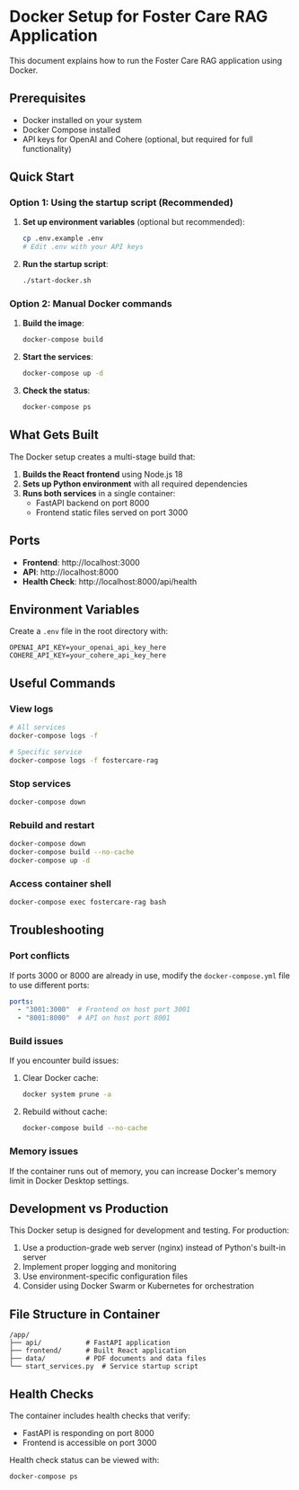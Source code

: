 # Docker Setup for Foster Care RAG Application

This document explains how to run the Foster Care RAG application using Docker.

## Prerequisites

- Docker installed on your system
- Docker Compose installed
- API keys for OpenAI and Cohere (optional, but required for full functionality)

## Quick Start

### Option 1: Using the startup script (Recommended)

1. **Set up environment variables** (optional but recommended):
   ```bash
   cp .env.example .env
   # Edit .env with your API keys
   ```

2. **Run the startup script**:
   ```bash
   ./start-docker.sh
   ```

### Option 2: Manual Docker commands

1. **Build the image**:
   ```bash
   docker-compose build
   ```

2. **Start the services**:
   ```bash
   docker-compose up -d
   ```

3. **Check the status**:
   ```bash
   docker-compose ps
   ```

## What Gets Built

The Docker setup creates a multi-stage build that:

1. **Builds the React frontend** using Node.js 18
2. **Sets up Python environment** with all required dependencies
3. **Runs both services** in a single container:
   - FastAPI backend on port 8000
   - Frontend static files served on port 3000

## Ports

- **Frontend**: http://localhost:3000
- **API**: http://localhost:8000
- **Health Check**: http://localhost:8000/api/health

## Environment Variables

Create a `.env` file in the root directory with:

```env
OPENAI_API_KEY=your_openai_api_key_here
COHERE_API_KEY=your_cohere_api_key_here
```

## Useful Commands

### View logs
```bash
# All services
docker-compose logs -f

# Specific service
docker-compose logs -f fostercare-rag
```

### Stop services
```bash
docker-compose down
```

### Rebuild and restart
```bash
docker-compose down
docker-compose build --no-cache
docker-compose up -d
```

### Access container shell
```bash
docker-compose exec fostercare-rag bash
```

## Troubleshooting

### Port conflicts
If ports 3000 or 8000 are already in use, modify the `docker-compose.yml` file to use different ports:

```yaml
ports:
  - "3001:3000"  # Frontend on host port 3001
  - "8001:8000"  # API on host port 8001
```

### Build issues
If you encounter build issues:

1. Clear Docker cache:
   ```bash
   docker system prune -a
   ```

2. Rebuild without cache:
   ```bash
   docker-compose build --no-cache
   ```

### Memory issues
If the container runs out of memory, you can increase Docker's memory limit in Docker Desktop settings.

## Development vs Production

This Docker setup is designed for development and testing. For production:

1. Use a production-grade web server (nginx) instead of Python's built-in server
2. Implement proper logging and monitoring
3. Use environment-specific configuration files
4. Consider using Docker Swarm or Kubernetes for orchestration

## File Structure in Container

```
/app/
├── api/           # FastAPI application
├── frontend/      # Built React application
├── data/          # PDF documents and data files
└── start_services.py  # Service startup script
```

## Health Checks

The container includes health checks that verify:
- FastAPI is responding on port 8000
- Frontend is accessible on port 3000

Health check status can be viewed with:
```bash
docker-compose ps
```
